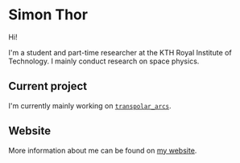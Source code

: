 # Simon Thor

Hi!

I'm a student and part-time researcher at the KTH Royal Institute of Technology. I mainly conduct research on space physics.

## Current project
I'm currently mainly working on [`transpolar_arcs`](https://github.com/simonthor/transpolar-arcs).

## Website
More information about me can be found on [my website](https://simonthor.github.io).
